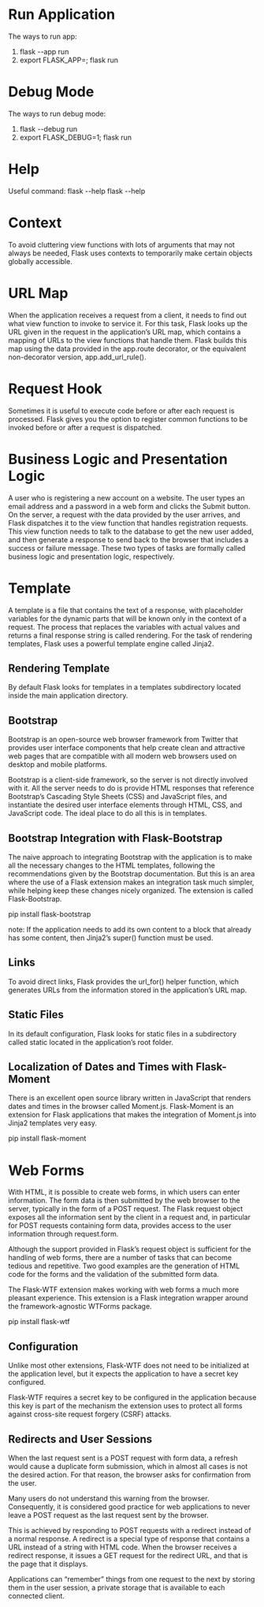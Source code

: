 # Run Application
The ways to run app:
1. flask --app <app-name> run
2. export FLASK_APP=<app-name>; flask run

# Debug Mode
The ways to run debug mode:
1. flask --debug run
2. export FLASK_DEBUG=1; flask run

# Help
Useful command:
flask --help
flask <command> --help

# Context
To avoid cluttering view functions with lots of arguments that may not always be needed, 
Flask uses contexts to temporarily make certain objects globally accessible.

# URL Map
When the application receives a request from a client, it needs to find out what view 
function to invoke to service it. For this task, Flask looks up the URL given in the 
request in the application’s URL map, which contains a mapping of URLs to the view 
functions that handle them. Flask builds this map using the data provided in the 
app.route decorator, or the equivalent non-decorator version, app.add_url_rule().

# Request Hook
Sometimes it is useful to execute code before or after each request is processed. 
Flask gives you the option to register common functions to be invoked before or 
after a request is dispatched.

# Business Logic and Presentation Logic
A user who is registering a new account on a website. The user types an email address 
and a password in a web form and clicks the Submit button. On the server, a request 
with the data provided by the user arrives, and Flask dispatches it to the view function 
that handles registration requests. This view function needs to talk to the database 
to get the new user added, and then generate a response to send back to the browser 
that includes a success or failure message. These two types of tasks are formally 
called business logic and presentation logic, respectively.

# Template
A template is a file that contains the text of a response, with placeholder variables 
for the dynamic parts that will be known only in the context of a request. The process 
that replaces the variables with actual values and returns a final response string is 
called rendering. For the task of rendering templates, Flask uses a powerful template 
engine called Jinja2.

## Rendering Template
By default Flask looks for templates in a templates subdirectory located inside the main 
application directory. 

## Bootstrap
Bootstrap is an open-source web browser framework from Twitter that provides 
user interface components that help create clean and attractive web pages that are compatible 
with all modern web browsers used on desktop and mobile platforms.


Bootstrap is a client-side framework, so the server is not directly involved with it. 
All the server needs to do is provide HTML responses that reference Bootstrap’s 
Cascading Style Sheets (CSS) and JavaScript files, and instantiate the desired 
user interface elements through HTML, CSS, and JavaScript code. The ideal place to do 
all this is in templates.


## Bootstrap Integration with Flask-Bootstrap
The naive approach to integrating Bootstrap with the application is to make all the 
necessary changes to the HTML templates, following the recommendations given by the 
Bootstrap documentation. But this is an area where the use of a Flask extension 
makes an integration task much simpler, while helping keep these changes nicely organized.
The extension is called Flask-Bootstrap.

pip install flask-bootstrap

note: 
If the application needs to add its own content to a block that already has some content, 
then Jinja2’s super() function must be used. 

## Links
To avoid direct links, Flask provides the url_for() helper function, which generates URLs 
from the information stored in the application’s URL map.


## Static Files
In its default configuration, Flask looks for static files in a subdirectory called static 
located in the application’s root folder. 

## Localization of Dates and Times with Flask-Moment
There is an excellent open source library written in JavaScript that renders dates and times 
in the browser called Moment.js. Flask-Moment is an extension for Flask applications that 
makes the integration of Moment.js into Jinja2 templates very easy.

pip install flask-moment


# Web Forms
With HTML, it is possible to create web forms, in which users can enter information. 
The form data is then submitted by the web browser to the server, typically in the 
form of a POST request. The Flask request object exposes all the information sent by 
the client in a request and, in particular for POST requests containing form data, 
provides access to the user information through request.form.

Although the support provided in Flask’s request object is sufficient for the handling 
of web forms, there are a number of tasks that can become tedious and repetitive. 
Two good examples are the generation of HTML code for the forms and the validation of 
the submitted form data.

The Flask-WTF extension makes working with web forms a much more pleasant experience.
This extension is a Flask integration wrapper around the framework-agnostic WTForms package.

pip install flask-wtf


## Configuration
Unlike most other extensions, Flask-WTF does not need to be initialized at the 
application level, but it expects the application to have a secret key configured.

Flask-WTF requires a secret key to be configured in the application because this key 
is part of the mechanism the extension uses to protect all forms against 
cross-site request forgery (CSRF) attacks. 


## Redirects and User Sessions
When the last request sent is a POST request with form data, a refresh would cause 
a duplicate form submission, which in almost all cases is not the desired action. 
For that reason, the browser asks for confirmation from the user.

Many users do not understand this warning from the browser. Consequently, it is 
considered good practice for web applications to never leave a POST request as 
the last request sent by the browser.

This is achieved by responding to POST requests with a redirect instead of a 
normal response. A redirect is a special type of response that contains a URL 
instead of a string with HTML code. When the browser receives a redirect response, 
it issues a GET request for the redirect URL, and that is the page that it displays.

Applications can “remember” things from one request to the next by storing them in 
the user session, a private storage that is available to each connected client. 










